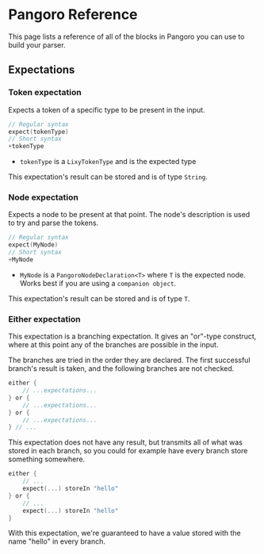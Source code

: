 # Pangoro Reference

This page lists a reference of all of the blocks in Pangoro you can use to build
your parser.

## Expectations

### Token expectation

Expects a token of a specific type to be present in the input.

```kotlin
// Regular syntax
expect(tokenType)
// Short syntax
+tokenType
```

* `tokenType` is a `LixyTokenType` and is the expected type

This expectation's result can be stored and is of type `String`.

### Node expectation

Expects a node to be present at that point. The node's description is used to
try and parse the tokens.

```kotlin
// Regular syntax
expect(MyNode)
// Short syntax
+MyNode
```

* `MyNode` is a `PangoroNodeDeclaration<T>` where `T` is the expected node.
  Works best if you are using a `companion object`.

This expectation's result can be stored and is of type `T`.

### Either expectation

This expectation is a branching expectation. It gives an "or"-type construct,
where at this point any of the branches are possible in the input.

The branches are tried in the order they are declared. The first successful
branch's result is taken, and the following branches are not checked.

```kotlin
either {
    // ...expectations...
} or {
    // ...expectations...
} or {
    // ...expectations...
} // ...
```

This expectation does not have any result, but transmits all of what was stored
in each branch, so you could for example have every branch store something
somewhere.

```kotlin
either {
    // ...
    expect(...) storeIn "hello"
} or {
    // ...
    expect(...) storeIn "hello"
}
```

With this expectation, we're guaranteed to have a value stored with the name
"hello" in every branch.